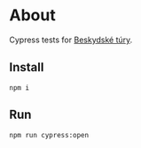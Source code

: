 # About
Cypress tests for [Beskydské túry](https://github.com/sarkaaa/beskydske-tury).

## Install
```
npm i
```

## Run
```
npm run cypress:open
```

